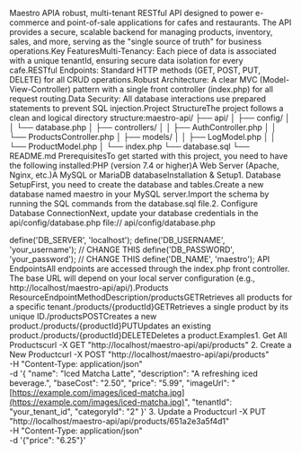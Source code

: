 Maestro APIA robust, multi-tenant RESTful API designed to power e-commerce and point-of-sale applications for cafes and restaurants. The API provides a secure, scalable backend for managing products, inventory, sales, and more, serving as the "single source of truth" for business operations.Key FeaturesMulti-Tenancy: Each piece of data is associated with a unique tenantId, ensuring secure data isolation for every cafe.RESTful Endpoints: Standard HTTP methods (GET, POST, PUT, DELETE) for all CRUD operations.Robust Architecture: A clear MVC (Model-View-Controller) pattern with a single front controller (index.php) for all request routing.Data Security: All database interactions use prepared statements to prevent SQL injection.Project StructureThe project follows a clean and logical directory structure:maestro-api/
├── api/
│   ├── config/
│   │   └── database.php
│   ├── controllers/
│   │   ├── AuthController.php
│   │   └── ProductsController.php
│   ├── models/
│   │   ├── LogModel.php
│   │   └── ProductModel.php
│   └── index.php
└── database.sql
└── README.md
PrerequisitesTo get started with this project, you need to have the following installed:PHP (version 7.4 or higher)A Web Server (Apache, Nginx, etc.)A MySQL or MariaDB databaseInstallation & Setup1. Database SetupFirst, you need to create the database and tables.Create a new database named maestro in your MySQL server.Import the schema by running the SQL commands from the database.sql file.2. Configure Database ConnectionNext, update your database credentials in the api/config/database.php file:// api/config/database.php

define('DB_SERVER', 'localhost');
define('DB_USERNAME', 'your_username'); // CHANGE THIS
define('DB_PASSWORD', 'your_password'); // CHANGE THIS
define('DB_NAME', 'maestro');
API EndpointsAll endpoints are accessed through the index.php front controller. The base URL will depend on your local server configuration (e.g., http://localhost/maestro-api/api/).Products ResourceEndpointMethodDescription/productsGETRetrieves all products for a specific tenant./products/{productId}GETRetrieves a single product by its unique ID./productsPOSTCreates a new product./products/{productId}PUTUpdates an existing product./products/{productId}DELETEDeletes a product.Examples1. Get All Productscurl -X GET "http://localhost/maestro-api/api/products"
2. Create a New Productcurl -X POST "http://localhost/maestro-api/api/products" \
-H "Content-Type: application/json" \
-d '{
    "name": "Iced Matcha Latte",
    "description": "A refreshing iced beverage.",
    "baseCost": "2.50",
    "price": "5.99",
    "imageUrl": "[https://example.com/images/iced-matcha.jpg](https://example.com/images/iced-matcha.jpg)",
    "tenantId": "your_tenant_id",
    "categoryId": "2"
}'
3. Update a Productcurl -X PUT "http://localhost/maestro-api/api/products/651a2e3a5f4d1" \
-H "Content-Type: application/json" \
-d '{"price": "6.25"}'
